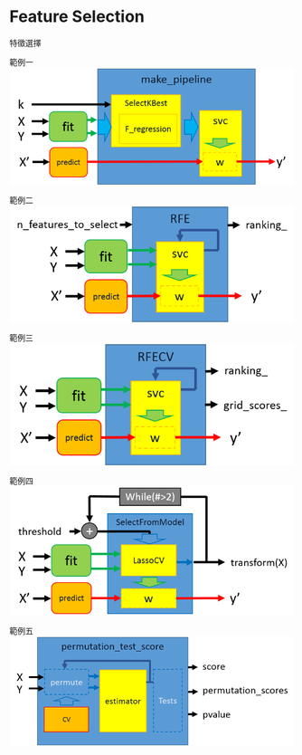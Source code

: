 # Feature Selection

特徵選擇


範例一
[![](EX1.png)](Feature_Selection/ex1_pipeline_anova_svm.md)

範例二
![](EX2.png)

範例三
![](EX3.png)

範例四
![](EX4.png)

範例五
![](EX5.png)